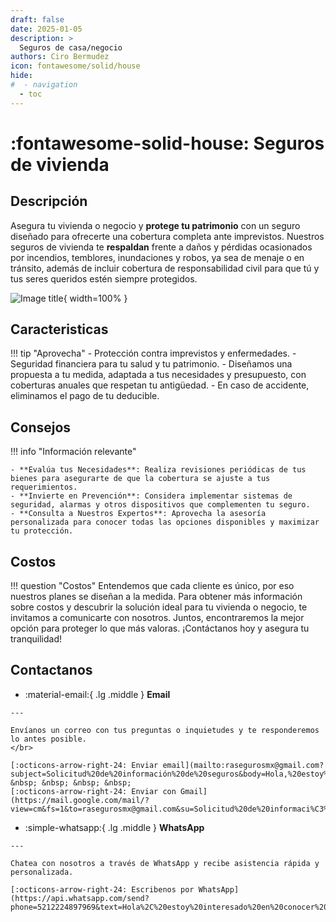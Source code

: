 ```yaml
---
draft: false
date: 2025-01-05
description: >
  Seguros de casa/negocio
authors: Ciro Bermudez
icon: fontawesome/solid/house
hide: 
#  - navigation
  - toc
---
```


# :fontawesome-solid-house: Seguros de vivienda

## Descripción

<div class="justify" markdown>

Asegura tu vivienda o negocio y **protege tu patrimonio** con un seguro diseñado para ofrecerte una cobertura completa ante imprevistos. Nuestros seguros de vivienda te **respaldan** frente a daños y pérdidas ocasionados por incendios, temblores, inundaciones y robos, ya sea de menaje o en tránsito, además de incluir cobertura de responsabilidad civil para que tú y tus seres queridos estén siempre protegidos.

</div>

![Image title](https://dummyimage.com/600x200/f5f5f5/aaaaaa?text=–%20Image%20–){ width=100% }

## Caracteristicas

!!! tip "Aprovecha"
    - Protección contra imprevistos y enfermedades.
    - Seguridad financiera para tu salud y tu patrimonio.
    - Diseñamos una propuesta a tu medida, adaptada a tus necesidades y presupuesto, con coberturas anuales que respetan tu antigüedad.
    - En caso de accidente, eliminamos el pago de tu deducible.

## Consejos

!!! info "Información relevante"

    - **Evalúa tus Necesidades**: Realiza revisiones periódicas de tus bienes para asegurarte de que la cobertura se ajuste a tus requerimientos.
    - **Invierte en Prevención**: Considera implementar sistemas de seguridad, alarmas y otros dispositivos que complementen tu seguro.
    - **Consulta a Nuestros Expertos**: Aprovecha la asesoría personalizada para conocer todas las opciones disponibles y maximizar tu protección.

## Costos

!!! question "Costos"
    Entendemos que cada cliente es único, por eso nuestros planes se diseñan a la medida. Para obtener más información sobre costos y descubrir la solución ideal para tu vivienda o negocio, te invitamos a comunicarte con nosotros. Juntos, encontraremos la mejor opción para proteger lo que más valoras. ¡Contáctanos hoy y asegura tu tranquilidad!

## Contactanos

<div class="grid cards" markdown>

-    :material-email:{ .lg .middle } __Email__

    ---

    Envíanos un correo con tus preguntas o inquietudes y te responderemos lo antes posible.
    </br>

    [:octicons-arrow-right-24: Enviar email](mailto:rasegurosmx@gmail.com?subject=Solicitud%20de%20información%20de%20seguros&body=Hola,%20estoy%20interesado%20en%20conocer%20más%20sobre%20las%20opciones%20de%20seguro.%20Agradecería%20su%20respuesta.%20Saludos.) &nbsp; &nbsp; &nbsp; &nbsp;
    [:octicons-arrow-right-24: Enviar con Gmail](https://mail.google.com/mail/?view=cm&fs=1&to=rasegurosmx@gmail.com&su=Solicitud%20de%20informaci%C3%B3n%20de%20seguros&body=Hola,%20estoy%20interesado%20en%20conocer%20m%C3%A1s%20sobre%20las%20opciones%20de%20seguro.%20Agradecer%C3%ADa%20su%20respuesta.%20Saludos.)

-    :simple-whatsapp:{ .lg .middle } __WhatsApp__

    ---

    Chatea con nosotros a través de WhatsApp y recibe asistencia rápida y personalizada.

    [:octicons-arrow-right-24: Escribenos por WhatsApp](https://api.whatsapp.com/send?phone=5212224897969&text=Hola%2C%20estoy%20interesado%20en%20conocer%20m%C3%A1s%20sobre%20las%20opciones%20de%20seguro.%20Agradecer%C3%ADa%20su%20respuesta.%20Saludos.)

</div>

